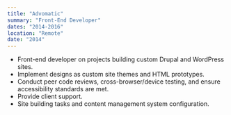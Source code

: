 ```yaml
---
title: "Advomatic"
summary: "Front-End Developer"
dates: "2014-2016"
location: "Remote"
date: "2014"
---
```

- Front-end developer on projects building custom Drupal and
WordPress sites.
- Implement designs as custom site themes and HTML prototypes.
- Conduct peer code reviews, cross-browser/device testing, and
ensure accessibility standards are met.
- Provide client support.
- Site building tasks and content management system
configuration.